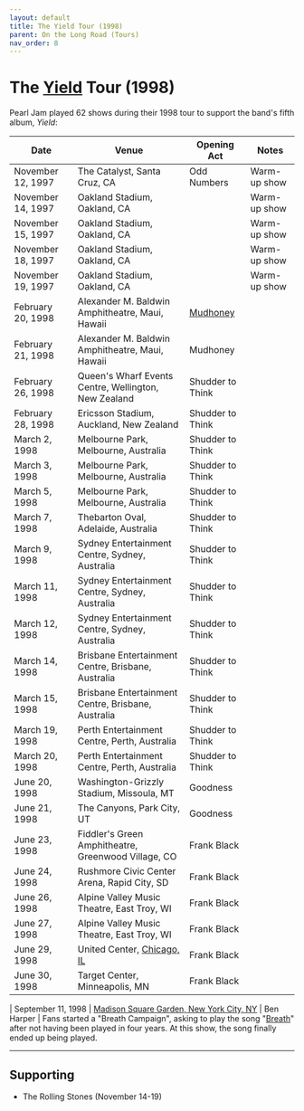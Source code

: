 ```yaml
---
layout: default
title: The Yield Tour (1998)
parent: On the Long Road (Tours)
nav_order: 8
---
```


# The [Yield](https://pearljamopedia.ml/docs/Albums/Studio/Yield) Tour (1998)

Pearl Jam played 62 shows during their 1998 tour to support the band's fifth album, *Yield*:

| Date | Venue | Opening Act | Notes |
| ---- | ----- | ----------- | ----- |
| November 12, 1997 | The Catalyst, Santa Cruz, CA | Odd Numbers | Warm-up show
| November 14, 1997 | Oakland Stadium, Oakland, CA | | Warm-up show
| November 15, 1997 | Oakland Stadium, Oakland, CA | | Warm-up show
| November 18, 1997 | Oakland Stadium, Oakland, CA | | Warm-up show
| November 19, 1997 | Oakland Stadium, Oakland, CA | | Warm-up show
| February 20, 1998 | Alexander M. Baldwin Amphitheatre, Maui, Hawaii | [Mudhoney](https://pearljamopedia.ml/docs/Notable-Mentions/Bands/Mudhoney) |
| February 21, 1998 | Alexander M. Baldwin Amphitheatre, Maui, Hawaii | Mudhoney |
| February 26, 1998 | Queen's Wharf Events Centre, Wellington, New Zealand | Shudder to Think |
| February 28, 1998 | Ericsson Stadium, Auckland, New Zealand | Shudder to Think | 
| March 2, 1998 | Melbourne Park, Melbourne, Australia | Shudder to Think |
| March 3, 1998 | Melbourne Park, Melbourne, Australia | Shudder to Think |
| March 5, 1998 | Melbourne Park, Melbourne, Australia | Shudder to Think |
| March 7, 1998 | Thebarton Oval, Adelaide, Australia | Shudder to Think |
| March 9, 1998 | Sydney Entertainment Centre, Sydney, Australia | Shudder to Think |
| March 11, 1998 | Sydney Entertainment Centre, Sydney, Australia | Shudder to Think |
| March 12, 1998 | Sydney Entertainment Centre, Sydney, Australia | Shudder to Think |
| March 14, 1998 | Brisbane Entertainment Centre, Brisbane, Australia | Shudder to Think |
| March 15, 1998 | Brisbane Entertainment Centre, Brisbane, Australia | Shudder to Think |
| March 19, 1998 | Perth Entertainment Centre, Perth, Australia | Shudder to Think |
| March 20, 1998 | Perth Entertainment Centre, Perth, Australia | Shudder to Think |
| June 20, 1998 | Washington-Grizzly Stadium, Missoula, MT | Goodness |
| June 21, 1998 | The Canyons, Park City, UT | Goodness |
| June 23, 1998 | Fiddler's Green Amphitheatre, Greenwood Village, CO | Frank Black |
| June 24, 1998 | Rushmore Civic Center Arena, Rapid City, SD | Frank Black |
| June 26, 1998 | Alpine Valley Music Theatre, East Troy, WI | Frank Black |
| June 27, 1998 | Alpine Valley Music Theatre, East Troy, WI | Frank Black |
| June 29, 1998 | United Center, [Chicago, IL](https://pearljamopedia.ml/docs/Notable-Mentions/Locations/Chicago-IL) | Frank Black |
| June 30, 1998 | Target Center, Minneapolis, MN | Frank Black

| September 11, 1998 | [Madison Square Garden, New York City, NY](https://pearljamopedia.ml/docs/Notable-Mentions/Locations/MSG-NYC) | Ben Harper | Fans started a "Breath Campaign", asking to play the song "[Breath](https://pearljamopedia.ml/docs/Albums/Studio/Ten)" after not having been played in four years. At this show, the song finally ended up being played.

---------------------------------------------------------------------------------

## Supporting

- The Rolling Stones (November 14-19)
